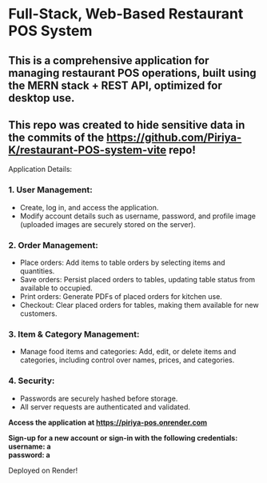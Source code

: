 # Full-Stack, Web-Based Restaurant POS System

## This is a comprehensive application for managing restaurant POS operations, built using the MERN stack + REST API, optimized for desktop use.

## This repo was created to hide sensitive data in the commits of the https://github.com/Piriya-K/restaurant-POS-system-vite repo!

Application Details:

### 1. User Management:
   * Create, log in, and access the application.
   * Modify account details such as username, password, and profile image (uploaded images are securely stored on the server).

### 2. Order Management:
   * Place orders: Add items to table orders by selecting items and quantities.
   * Save orders: Persist placed orders to tables, updating table status from available to occupied.
   * Print orders: Generate PDFs of placed orders for kitchen use.
   * Checkout: Clear placed orders for tables, making them available for new customers.

### 3. Item & Category Management:
   * Manage food items and categories: Add, edit, or delete items and categories, including control over names, prices, and categories.

### 4. Security:
   * Passwords are securely hashed before storage.
   * All server requests are authenticated and validated.

<strong>Access the application at https://piriya-pos.onrender.com</strong>

<strong>Sign-up for a new account or sign-in with the following credentials: </br>
username: a </br>
password: a
</strong>

Deployed on Render!
